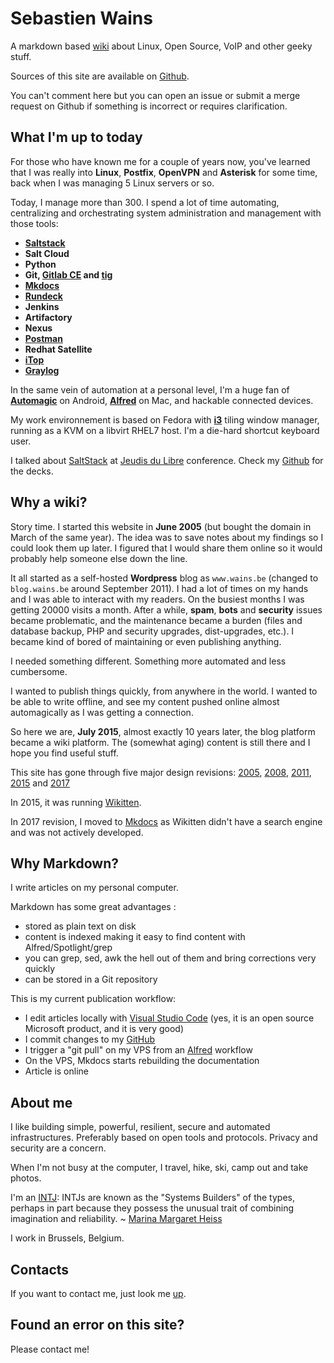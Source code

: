 # Sebastien Wains
A markdown based [wiki] about Linux, Open Source, VoIP and other geeky stuff.

Sources of this site are available on [Github].

You can't comment here but you can open an issue or submit a merge request on Github if something is incorrect or requires clarification.

## What I'm up to today

For those who have known me for a couple of years now, you've learned that I was really into **Linux**, **Postfix**, **OpenVPN** and **Asterisk** for some time, back when I was managing 5 Linux servers or so.

Today, I manage more than 300. I spend a lot of time automating, centralizing and orchestrating system administration and management with those tools:

- **[Saltstack]**
- **Salt Cloud**
- **Python**
- **Git, [Gitlab CE] and [tig]**
- **[Mkdocs]**
- **[Rundeck]**
- **Jenkins**
- **Artifactory**
- **Nexus**
- **[Postman]**
- **Redhat Satellite**
- **[iTop]**
- **[Graylog]**

In the same vein of automation at a personal level, I'm a huge fan of **[Automagic]** on Android, **[Alfred]** on Mac, and hackable connected devices.

My work environnement is based on Fedora with **[i3]** tiling window manager, running as a KVM on a libvirt RHEL7 host. I'm a die-hard shortcut keyboard user.

I talked about [SaltStack] at [Jeudis du Libre] conference. Check my [Github] for the decks.

## Why a wiki?

Story time. I started this website in **June 2005** (but bought the domain in March of the same year). The idea was to save notes about my findings so I could look them up later. I figured that I would share them online so it would probably help someone else down the line. 

It all started as a self-hosted **Wordpress** blog as `www.wains.be` (changed to `blog.wains.be` around September 2011). I had a lot of times on my hands and I was able to interact with my readers. On the busiest months I was getting 20000 visits a month. After a while, **spam**, **bots** and **security** issues became problematic, and the maintenance became a burden (files and database backup, PHP and security upgrades, dist-upgrades, etc.). I became kind of bored of maintaining or even publishing anything.

I needed something different. Something more automated and less cumbersome.

I wanted to publish things quickly, from anywhere in the world. I wanted to be able to write offline, and see my content pushed online almost automagically as I was getting a connection.

So here we are, **July 2015**, almost exactly 10 years later, the blog platform became a wiki platform. The (somewhat aging) content is still there and I hope you find useful stuff.

This site has gone through five major design revisions: [2005](https://blog.wains.be/Nostalgy/2005.png), [2008](https://blog.wains.be/Nostalgy/2008.png), [2011](https://blog.wains.be/Nostalgy/2011.png), [2015](https://blog.wains.be/Nostalgy/2015.png) and [2017](https://blog.wains.be/Nostalgy/2017.png)

In 2015, it was running [Wikitten](https://github.com/victorstanciu/Wikitten).

In 2017 revision, I moved to [Mkdocs] as Wikitten didn't have a search engine and was not actively developed.

## Why Markdown?

I write articles on my personal computer.

Markdown has some great advantages : 

- stored as plain text on disk
- content is indexed making it easy to find content with Alfred/Spotlight/grep
- you can grep, sed, awk the hell out of them and bring corrections very quickly
- can be stored in a Git repository

This is my current publication workflow:

- I edit articles locally with [Visual Studio Code] (yes, it is an open source Microsoft product, and it is very good)
- I commit changes to my [GitHub] 
- I trigger a "git pull" on my VPS from an [Alfred] workflow
- On the VPS, Mkdocs starts rebuilding the documentation
- Article is online

## About me
I like building simple, powerful, resilient, secure and automated infrastructures. Preferably based on open tools and protocols. Privacy and security are a concern.

When I'm not busy at the computer, I travel, hike, ski, camp out and take photos.

I'm an [INTJ]: INTJs are known as the "Systems Builders" of the types, perhaps in part because they possess the unusual trait of combining imagination and reliability. ~ [Marina Margaret Heiss](http://typelogic.com/intj.html)

I work in Brussels, Belgium.

## Contacts
If you want to contact me, just look me [up].

## Found an error on this site?
Please contact me!

[this]: https://github.com/sebw/blog.wains.be/search?utf8=%E2%9C%93&q=postfix
[up]: https://duckduckgo.com/?q=Sebastien+Wains
[wiki]: http://www.mkdocs.org/
[Mkdocs]: http://www.mkdocs.org/
[markdownx]: https://play.google.com/store/apps/details?id=com.ryeeeeee.markdownx
[macdown]: http://macdown.uranusjr.com/
[GitHub]: https://github.com/sebw/
[Alfred]: https://www.alfredapp.com/
[Automagic]: https://automagic4android.com/
[Rundeck]: http://www.rundeck.org
[Gitlab CE]: https://about.gitlab.com/downloads/
[Saltstack]: https://www.saltstack.com
[iTop]: https://www.combodo.com/itop-193
[INTJ]: https://en.wikipedia.org/wiki/INTJ
[Graylog]: https://www.graylog.org/
[i3]: https://i3wm.org/
[Postman]: https://www.getpostman.com/
[tig]: http://jonas.nitro.dk/tig/
[Visual Studio Code]: https://code.visualstudio.com/
[Jeudis du Libre]: http://www.jeudisdulibre.be
